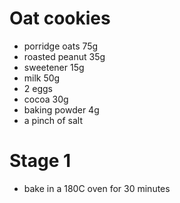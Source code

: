 # Oat cookies

* porridge oats 75g
* roasted peanut 35g
* sweetener 15g
* milk 50g
* 2 eggs
* cocoa 30g
* baking powder 4g
* a pinch of salt

# Stage 1

* bake in a 180C oven for 30 minutes
